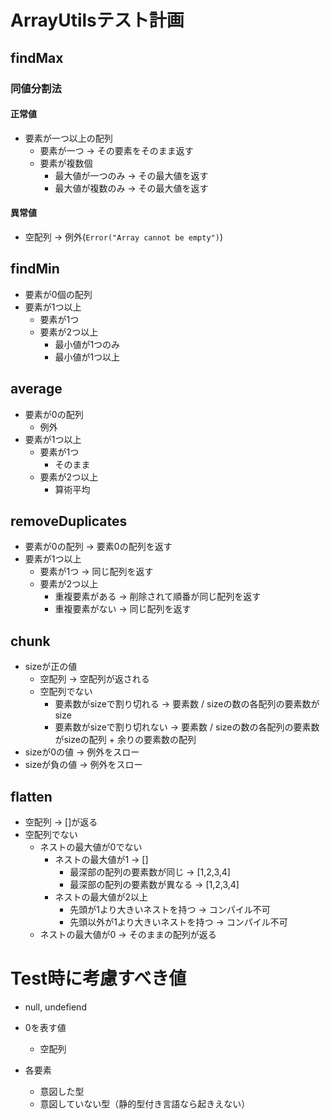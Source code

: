 # ArrayUtilsテスト計画

## findMax
### 同値分割法

#### 正常値
- 要素が一つ以上の配列
    - 要素が一つ -> その要素をそのまま返す
    - 要素が複数個
        - 最大値が一つのみ -> その最大値を返す
        - 最大値が複数のみ -> その最大値を返す

#### 異常値
- 空配列 -> 例外(`Error("Array cannot be empty")`)

## findMin
- 要素が0個の配列
- 要素が1つ以上
    - 要素が1つ
    - 要素が2つ以上
        - 最小値が1つのみ
        - 最小値が1つ以上


## average
- 要素が0の配列
    - 例外
- 要素が1つ以上
    - 要素が1つ
        - そのまま
    - 要素が2つ以上
        - 算術平均

## removeDuplicates
- 要素が0の配列 -> 要素0の配列を返す
- 要素が1つ以上
    - 要素が1つ -> 同じ配列を返す
    - 要素が2つ以上
        - 重複要素がある -> 削除されて順番が同じ配列を返す
        - 重複要素がない -> 同じ配列を返す

## chunk
- sizeが正の値
    - 空配列 -> 空配列が返される
    - 空配列でない
        - 要素数がsizeで割り切れる -> 要素数 / sizeの数の各配列の要素数がsize
        - 要素数がsizeで割り切れない -> 要素数 / sizeの数の各配列の要素数がsizeの配列 + 余りの要素数の配列
- sizeが0の値 -> 例外をスロー
- sizeが負の値 -> 例外をスロー

## flatten
- 空配列 -> []が返る
- 空配列でない
    - ネストの最大値が0でない
        - ネストの最大値が1 -> []
            - 最深部の配列の要素数が同じ -> [1,2,3,4]
            - 最深部の配列の要素数が異なる -> [1,2,3,4]
        - ネストの最大値が2以上
            - 先頭が1より大きいネストを持つ -> コンパイル不可
            - 先頭以外が1より大きいネストを持つ -> コンパイル不可
    - ネストの最大値が0 -> そのままの配列が返る

# Test時に考慮すべき値
- null, undefiend
- 0を表す値
    - 空配列

- 各要素
    - 意図した型
    - 意図していない型（静的型付き言語なら起きえない）